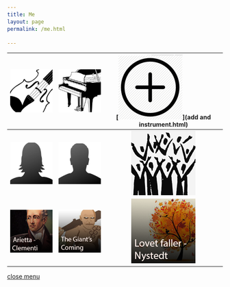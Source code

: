 ```yaml
---
title: Me
layout: page
permalink: /me.html

---
```


[![Violin group](https://raw.githubusercontent.com/Stuartbriner/portland/gh-pages/images/violin.png)](violin.html) |[![Piano group](https://raw.githubusercontent.com/Stuartbriner/portland/gh-pages/images/piano.png)](piano.html) | [![add and instrument](https://raw.githubusercontent.com/Stuartbriner/portland/gh-pages/images/add.png)](add and instrument.html)|
:-----------: | :-----------: | :-----------:  
[![Mr smith group](https://raw.githubusercontent.com/Stuartbriner/portland/gh-pages/images/mrssmith.png)](mrssmith.html) | [![mr smiths groups](https://raw.githubusercontent.com/Stuartbriner/portland/gh-pages/images/mrjones.png)](mrjones.html) | [![choir](https://raw.githubusercontent.com/Stuartbriner/portland/gh-pages/images/choir.png)](choir.html)|
[![Arietta group](https://raw.githubusercontent.com/Stuartbriner/portland/gh-pages/images/Ariettaimage.png)](G1_A1_pathway2.html) | [![Giant's coming group](https://raw.githubusercontent.com/Stuartbriner/portland/gh-pages/images/Thegiantscominggroup.png)](G1_C1.html) | [![Lovet faller group](https://raw.githubusercontent.com/Stuartbriner/portland/gh-pages/images/Lovetfallerimage.png)](G1_B2.html)



  







[close menu](G1_A1_pathway2.html)
